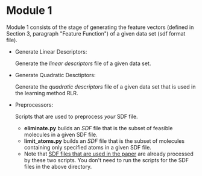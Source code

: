 # Module 1

Module 1 consists of the stage of generating the feature vectors (defined in Section 3, paragraph "Feature Function") of a given data set (sdf format file).

- Generate Linear Descriptors:
  
  Generate the _linear descriptors_ file of a given data set.
  
- Generate Quadratic Desctiptors:
  
  Generate the _quadratic descriptors_ file of a given data set that is used in the learning method RLR.

- Preprocessors:
  
  Scripts that are used to preprocess _your_ SDF file.
  - **eliminate.py** builds an _SDF_ file that is the subset of feasible molecules in a given SDF file.
  - **limit_atoms.py** builds an _SDF_ file that is the subset of molecules containing only specified atoms in a given SDF file. 
  - Note that [SDF files that are used in the paper](../instances_for_paper) are already processed by these two scripts. You don't need to run the scripts for the SDF files in the above directory. 
